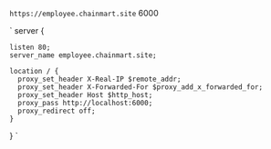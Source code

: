 `https://employee.chainmart.site` 6000

`
server {

    listen 80;
    server_name employee.chainmart.site;

    location / {
      proxy_set_header X-Real-IP $remote_addr;
      proxy_set_header X-Forwarded-For $proxy_add_x_forwarded_for;
      proxy_set_header Host $http_host;
      proxy_pass http://localhost:6000;
      proxy_redirect off;
    }

}
`
